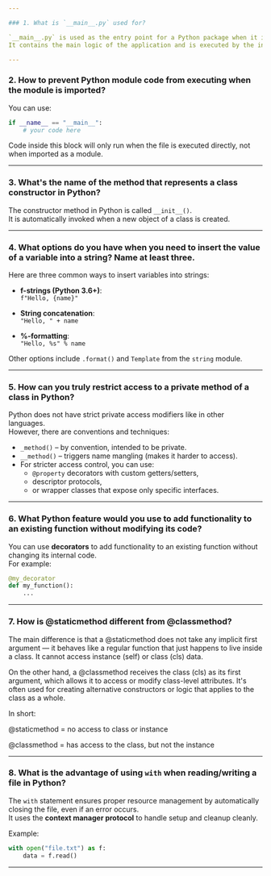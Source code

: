 ```yaml
---

### 1. What is `__main__.py` used for?

`__main__.py` is used as the entry point for a Python package when it is executed as a script using `python -m package_name`.  
It contains the main logic of the application and is executed by the interpreter when the package is run.

---
```


### 2. How to prevent Python module code from executing when the module is imported?

You can use:

```python
if __name__ == "__main__":
    # your code here
```

Code inside this block will only run when the file is executed directly, not when imported as a module.

---

### 3. What's the name of the method that represents a class constructor in Python?

The constructor method in Python is called `__init__()`.  
It is automatically invoked when a new object of a class is created.

---

### 4. What options do you have when you need to insert the value of a variable into a string? Name at least three.

Here are three common ways to insert variables into strings:

- **f-strings (Python 3.6+)**:  
  `f"Hello, {name}"`

- **String concatenation**:  
  `"Hello, " + name`

- **%-formatting**:  
  `"Hello, %s" % name`

Other options include `.format()` and `Template` from the `string` module.

---

### 5. How can you truly restrict access to a private method of a class in Python?

Python does not have strict private access modifiers like in other languages.  
However, there are conventions and techniques:

- `_method()` – by convention, intended to be private.
- `__method()` – triggers name mangling (makes it harder to access).
- For stricter access control, you can use:
  - `@property` decorators with custom getters/setters,
  - descriptor protocols,
  - or wrapper classes that expose only specific interfaces.

---


### 6. What Python feature would you use to add functionality to an existing function without modifying its code?

You can use **decorators** to add functionality to an existing function without changing its internal code.  
For example:

```python
@my_decorator
def my_function():
    ...
```

---

### 7. How is @staticmethod different from @classmethod?

The main difference is that a @staticmethod does not take any implicit first argument — it behaves like a regular function that just happens to live inside a class. It cannot access instance (self) or class (cls) data.

On the other hand, a @classmethod receives the class (cls) as its first argument, which allows it to access or modify class-level attributes. It's often used for creating alternative constructors or logic that applies to the class as a whole.

In short:

@staticmethod = no access to class or instance

@classmethod = has access to the class, but not the instance

---


### 8. What is the advantage of using `with` when reading/writing a file in Python?

The `with` statement ensures proper resource management by automatically closing the file, even if an error occurs.  
It uses the **context manager protocol** to handle setup and cleanup cleanly.

Example:

```python
with open("file.txt") as f:
    data = f.read()
```

---